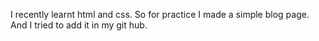 I recently learnt html and css. So for practice I made a simple blog page. And I tried to add it in my git hub.
